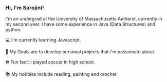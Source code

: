 ### Hi, I'm Sarojini!

I'm an undergrad at the University of Massachusetts Amherst, currently in my second year. I have
some experience in Java (Data Structures) and python.

:computer: I’m currently learning Javascript. 

:memo: My Goals are to develop personal projects that i'm passionate about.

:soccer: Fun fact: I played soccer in high school.

:books: My hobbies include reading, painting and crochet

<!--
**Sarojini-T/Sarojini-T** is a ✨ _special_ ✨ repository because its `README.md` (this file) appears on your GitHub profile.

Here are some ideas to get you started:
I'm an undergrad at the university of Massachusetts Amherst, currently in my second year

- 🔭 I’m currently working on ...skskksksk
- 🌱 I’m currently learning ...
- 👯 I’m looking to collaborate on ...
- 🤔 I’m looking for help with ...
- 💬 Ask me about ...
- 📫 How to reach me: ...
- 😄 Pronouns: ...
- ⚡ Fun fact: ...
-->

